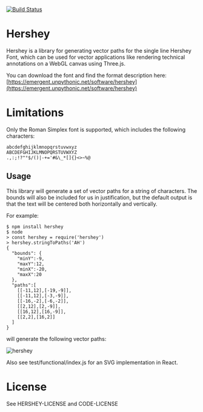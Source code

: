 [![Build Status](https://travis-ci.org/bjnortier/hershey.png?branch=master)](https://travis-ci.org/bjnortier/hershey)

# Hershey

Hershey is a library for generating vector paths for the single line Hershey Font, which can be used for vector applications like rendering technical annotations on a WebGL canvas using Three.js.

You can download the font and find the format description here: [https://emergent.unpythonic.net/software/hershey](https://emergent.unpythonic.net/software/hershey)

# Limitations

Only the Roman Simplex font is supported, which includes the following characters:

```
abcdefghijklmnopqrstuvwxyz
ABCDEFGHIJKLMNOPQRSTUVWXYZ
.,:;!?"°$/()|-+='#&\_*[]{}<>~%@
```

## Usage

This library will generate a set of vector paths for a string of characters. The bounds will also be included for us in justification, but the default output is that the text will be centered both horizontally and vertically.

For example:

```
$ npm install hershey
$ node
> const hershey = require('hershey')
> hershey.stringToPaths('AH')
{
  "bounds": {
    "minY":-9,
    "maxY":12,
    "minX":-20,
    "maxX":20
  },
  "paths":[
    [[-11,12],[-19,-9]],
    [[-11,12],[-3,-9]],
    [[-16,-2],[-6,-2]],
    [[2,12],[2,-9]],
    [[16,12],[16,-9]],
    [[2,2],[16,2]]
  ]
}
```

will generate the following vector paths:

![hershey](https://user-images.githubusercontent.com/57994/51240225-f4cd0d80-1983-11e9-872b-e146b40b2768.png)

Also see test/functional/index.js for an SVG implementation in React.

# License

See HERSHEY-LICENSE and CODE-LICENSE
